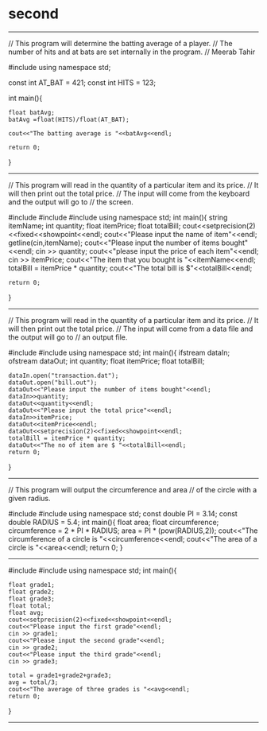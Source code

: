 # second
****************************************************************************
// This program will determine the batting average of a player. 
// The number of hits and at bats are set internally in the program.
// Meerab Tahir

#include<iostream>
using namespace std;

const int AT_BAT = 421;
const int HITS = 123;

int main(){

    float batAvg;
    batAvg =float(HITS)/float(AT_BAT);

    cout<<"The batting average is "<<batAvg<<endl;

    return 0;
}
****************************************************************************

// This program will read in the quantity of a particular item and its price.
// It will then print out the total price.
// The input will come from the keyboard and the output will go to
// the screen.

#include<iostream>
#include<iomanip>
#include<string>
using namespace std;
int main(){
    string itemName;
    int quantity;
    float itemPrice;
    float totalBill;
    cout<<setprecision(2)<<fixed<<showpoint<<endl;
    cout<<"Please input the name of item"<<endl;
    getline(cin,itemName);
    cout<<"Please input the number of items bought"<<endl;
    cin >> quantity;
    cout<<"please input the price of each item"<<endl;
    cin >> itemPrice;
    cout<<"The item that you bought is "<<itemName<<endl;
    totalBill = itemPrice * quantity;
    cout<<"The total bill is $"<<totalBill<<endl;

    return 0;
}
*****************************************************************************

// This program will read in the quantity of a particular item and its price.
// It will then print out the total price.
// The input will come from a data file and the output will go to
// an output file.

#include<fstream>
#include<iomanip>
using namespace std;
int main(){
    ifstream dataIn;
    ofstream dataOut;
    int quantity;
    float itemPrice;
    float totalBill;

    dataIn.open("transaction.dat");
    dataOut.open("bill.out");
    dataOut<<"Please input the number of items bought"<<endl;
    dataIn>>quantity;
    dataOut<<quantity<<endl;
    dataOut<<"Please input the total price"<<endl;
    dataIn>>itemPrice;
    dataOut<<itemPrice<<endl;
    dataOut<<setprecision(2)<<fixed<<showpoint<<endl;
    totalBill = itemPrice * quantity;
    dataOut<<"The no of item are $ "<<totalBill<<endl;
    return 0;
}
***************************************************************

// This program will output the circumference and area
// of the circle with a given radius.

#include <iostream>
#include <cmath>
using namespace std;
const double PI = 3.14;
const double RADIUS = 5.4;
int main(){
   float area; 
   float circumference; 
   circumference = 2 * PI * RADIUS;
   area = PI * (pow(RADIUS,2));
   cout<<"The circumference of a circle is "<<circumference<<endl;
   cout<<"The area of a circle is "<<area<<endl;
   return 0;
} 
*********************************************************************

#include<iostream>
#include<iomanip>
using namespace std;
int main(){
    
    float grade1;
    float grade2;
    float grade3;
    float total;
    float avg;
    cout<<setprecision(2)<<fixed<<showpoint<<endl;
    cout<<"Please input the first grade"<<endl;
    cin >> grade1;
    cout<<"Please input the second grade"<<endl;
    cin >> grade2;
    cout<<"Please input the third grade"<<endl;
    cin >> grade3;
    
    total = grade1+grade2+grade3;
    avg = total/3;
    cout<<"The average of three grades is "<<avg<<endl;
    return 0;
}
*********************************************************************

